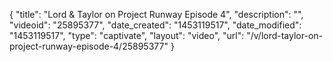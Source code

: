 {
    "title": "Lord & Taylor on Project Runway Episode 4",
    "description": "",
    "videoid": "25895377",
    "date_created": "1453119517",
    "date_modified": "1453119517",
    "type": "captivate",
    "layout": "video",
    "url": "\/v\/lord-taylor-on-project-runway-episode-4\/25895377"
}